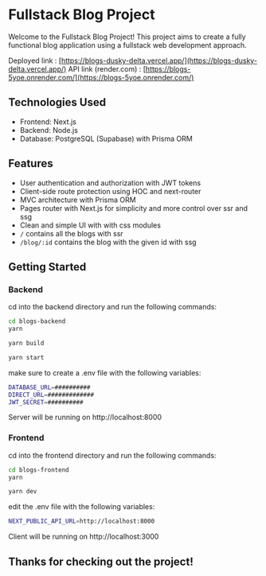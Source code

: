 # Fullstack Blog Project

Welcome to the Fullstack Blog Project! This project aims to create a fully functional blog application using a fullstack web development approach. 

Deployed link : [https://blogs-dusky-delta.vercel.app/](https://blogs-dusky-delta.vercel.app/)
API link (render.com) : [https://blogs-5yoe.onrender.com/](https://blogs-5yoe.onrender.com/)
## Technologies Used

- Frontend: Next.js
- Backend: Node.js
- Database: PostgreSQL (Supabase) with Prisma ORM

## Features

- User authentication and authorization with JWT tokens
- Client-side route protection using HOC and next-router
- MVC architecture with Prisma ORM
- Pages router with Next.js for simplicity and more control over ssr and ssg
- Clean and simple UI with with css modules 
- ```/``` contains all the blogs with ssr
- ```/blog/:id``` contains the blog with the given id with ssg

## Getting Started

### Backend
cd into the backend directory and run the following commands:

```bash
cd blogs-backend
yarn

yarn build

yarn start
```
make sure to create a .env file with the following variables:

```bash 
DATABASE_URL=##########
DIRECT_URL=#############
JWT_SECRET=##########
````


Server will be running on http://localhost:8000

### Frontend
cd into the frontend directory and run the following commands:

```bash
cd blogs-frontend
yarn

yarn dev
```
edit the .env file with the following variables:

```bash
NEXT_PUBLIC_API_URL=http://localhost:8000
```

Client will be running on http://localhost:3000

## Thanks for checking out the project! 